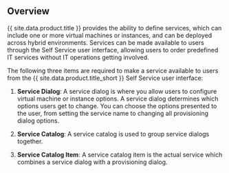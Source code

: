 ## Overview

{{ site.data.product.title }} provides the ability to define services, which can
include one or more virtual machines or instances, and can be deployed
across hybrid environments. Services can be made available to users
through the Self Service user interface, allowing users to order
predefined IT services without IT operations getting involved.

The following three items are required to make a service available to
users from the {{ site.data.product.title_short }} Self Service user interface:

1.  **Service Dialog**: A service dialog is where you allow users to
    configure virtual machine or instance options. A service dialog
    determines which options users get to change. You can choose the
    options presented to the user, from setting the service name to
    changing all provisioning dialog options.

2.  **Service Catalog**: A service catalog is used to group service
    dialogs together.

3.  **Service Catalog Item**: A service catalog item is the actual
    service which combines a service dialog with a provisioning dialog.
